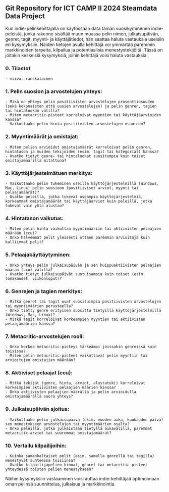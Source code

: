 ## Git Repository for ICT CAMP II 2024 Steamdata Data Project

Kun indie-pelinkehittäjällä on käytössään data tämän vuosikymmenen indie-peleistä, jonka rakenne sisältää muun muassa pelin nimen, julkaisupäivän, genret, tagit, myynti- ja käyttäjätiedot, hän saattaa haluta vastauksia useisiin eri kysymyksiin. Näiden tietojen avulla kehittäjä voi ymmärtää paremmin markkinoiden tarpeita, kilpailua ja potentiaalisia menestystekijöitä. Tässä on joitakin keskeisiä kysymyksiä, joihin kehittäjä voisi haluta vastauksia:
### 0. Tilastot
    - viiva, ranskalainen

### 1. Pelin suosion ja arvostelujen yhteys:

    - Mikä on yhteys pelin positiivisten arvostelujen prosenttiosuuden (sekä kokonaisten että uusien arvostelujen) ja pelin genren, tagien tai hintaluokan välillä?
    - Miten metacritic-pisteet korreloivat myyntien tai käyttäjäarvioiden kanssa?
    - Vaikuttaako pelin hinta positiivisten arvostelujen osuuteen?

### 2. Myyntimäärät ja omistajat:

    - Miten pelien arvioidut omistajamäärät korreloivat pelin genren, hintatason ja muiden tekijöiden (esim. tagit tai kategoriat) kanssa?
    - Ovatko tietyt genre- tai hintaluokat suositumpia kuin toiset omistajamäärillä mitattuna?

### 3. Käyttöjärjestelmätuen merkitys:

    - Vaikuttaako pelin tukeminen useilla käyttöjärjestelmillä (Windows, Mac, Linux) pelin suosioon (positiiviset arviot, myynti tai pelaajamäärät)?
    - Ovatko peleillä, jotka tukevat useampia käyttöjärjestelmiä, korkeammat omistajamäärät tai käyttäjäarviot kuin peleillä, jotka tukevat vain yhtä alustaa?

### 4. Hintatason vaikutus:

    - Miten pelin hinta vaikuttaa myyntimääriin tai aktiivisten pelaajien määrään (ccu)?
    - Onko halvemmat pelit yleisesti ottaen paremmin arvioituja kuin kalliimmat pelit?

### 5. Pelaajakäyttäytyminen:

    - Onko yhteys pelin julkaisupäivän ja sen huippuaktiivisten pelaajien määrän (ccu) välillä?
    - Ovatko tietyt julkaisupäivät suotuisampia kuin toiset (esim. lomakaudet, viikonloput)?

### 6. Genrejen ja tagien merkitys:

    - Mitkä genret tai tagit ovat suosituimpia positiivisten arvostelujen tai myyntimäärien perusteella?
    - Onko tietty genre erityisen suosittu tietyillä käyttöjärjestelmillä (Windows, Mac, Linux)?
    - Mitkä tagit korreloivat korkeampien myyntien tai aktiivisten pelaajamäärien kanssa?

### 7. Metacritic-arvostelujen rooli:

    - Onko korkea metacritic-pisteys tärkeämpi joissakin genreissä kuin toisissa?
    - Miten pelin metacritic-pisteet vaikuttavat pelin myyntiin tai arvioitujen omistajien määrään?

### 8. Aktiiviset pelaajat (ccu):

    - Mitkä tekijät (genre, hinta, arviot, alustatuki) korreloivat korkeimpien aktiivisten pelaajien määrien kanssa?
    - Onko aktiivisten pelaajien määrällä ja pelin arvioidulla omistajamäärällä suora yhteys?

### 9. Julkaisupäivän ajoitus:

    - Vaikuttaako pelin julkaisupäivä (esim. vuoden aika, kuukauden päivä) sen menestykseen arvostelujen tai myyntimäärien osalta?
    - Onko peleillä, jotka julkaistaan tietyllä aikavälillä, paremmat metacritic-arviot tai suuremmat omistajamäärät?

### 10. Vertailu kilpailijoihin:

    - Kuinka samankaltaiset pelit (esim. samalla genrellä tai tagilla) menestyvät suhteessa toisiinsa?
    - Ovatko kilpailijapelien hinnat, genret tai metacritic-pisteet yhteydessä toisten pelien menestykseen?

Näihin kysymyksiin vastaaminen voisi auttaa indie-kehittäjää optimoimaan oman pelinsä suunnittelua, julkaisua ja markkinointia.
